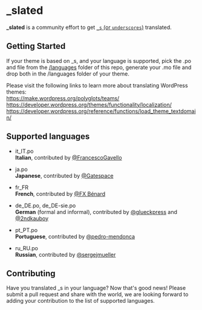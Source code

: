 _slated
=======
**_slated** is a community effort to get [`_s` (or `underscores`)](https://github.com/Automattic/_s) translated.

Getting Started
---------------
If your theme is based on _s, and your language is supported, pick the .po and file from the [/languages](https://github.com/ptbello/_slated/tree/master/languages) folder of this repo, generate your .mo file and drop both in the /languages folder of your theme.

Please visit the following links to learn more about translating WordPress themes:  
https://make.wordpress.org/polyglots/teams/  
https://developer.wordpress.org/themes/functionality/localization/  
https://developer.wordpress.org/reference/functions/load_theme_textdomain/  

Supported languages
---------------

- it_IT.po  
        __Italian__, contributed by [@FrancescoGavello](https://github.com/FrancescoGavello)  

- ja.po  
        __Japanese__, contributed by [@Gatespace](https://github.com/gatespace)  

- fr_FR  
        __French__, contributed by [@FX Bénard](https://github.com/fxbenard)  

- de_DE.po, de_DE-sie.po  
        __German__ (formal and informal), contributed by [@glueckpress](https://github.com/glueckpress) and [@2ndkauboy](https://github.com/2ndkauboy)  

- pt_PT.po  
        __Portuguese__, contributed by [@pedro-mendonca](https://github.com/pedro-mendonca)  

- ru_RU.po  
        __Russian__, contributed by [@sergejmueller](https://github.com/sergejmueller)  



Contributing
---------------
Have you translated _s in your language? Now that's good news!
Please submit a pull request and share with the world, we are looking forward to adding your contribution to the list of supported languages.

